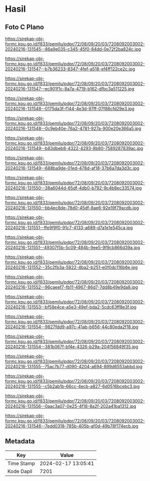 # Hasil

## Foto C Plano

https://sirekap-obj-formc.kpu.go.id/f833/pemilu/pdpr/72/08/09/20/03/7208092003002-20240216-131545--86a9e035-c345-45f0-84dd-0e72f2ba824c.jpg

https://sirekap-obj-formc.kpu.go.id/f833/pemilu/pdpr/72/08/09/20/03/7208092003002-20240216-131547--b7b36233-8347-4fef-a518-ef4ff122ce2c.jpg

https://sirekap-obj-formc.kpu.go.id/f833/pemilu/pdpr/72/08/09/20/03/7208092003002-20240216-131547--ec901f1c-8a7a-4719-b162-dfbc3a511225.jpg

https://sirekap-obj-formc.kpu.go.id/f833/pemilu/pdpr/72/08/09/20/03/7208092003002-20240216-131548--0175da3f-f144-4e3d-97ff-07f88cfd29e3.jpg

https://sirekap-obj-formc.kpu.go.id/f833/pemilu/pdpr/72/08/09/20/03/7208092003002-20240216-131548--0c9eb40e-76a2-4781-927a-900e20e366a5.jpg

https://sirekap-obj-formc.kpu.go.id/f833/pemilu/pdpr/72/08/09/20/03/7208092003002-20240216-131549--b83dbeb8-4322-4293-8b80-7589287839ac.jpg

https://sirekap-obj-formc.kpu.go.id/f833/pemilu/pdpr/72/08/09/20/03/7208092003002-20240216-131549--688ba9de-01ed-478d-af18-37b6a7da3d3c.jpg

https://sirekap-obj-formc.kpu.go.id/f833/pemilu/pdpr/72/08/09/20/03/7208092003002-20240216-131550--38a6044d-65df-4db0-b792-9c4b8ec33574.jpg

https://sirekap-obj-formc.kpu.go.id/f833/pemilu/pdpr/72/08/09/20/03/7208092003002-20240216-131550--bb4ec8de-78d0-45df-8ae6-92e19f79acdb.jpg

https://sirekap-obj-formc.kpu.go.id/f833/pemilu/pdpr/72/08/09/20/03/7208092003002-20240216-131551--ffe9f9f0-91c7-4133-a689-d7a1e1e545ca.jpg

https://sirekap-obj-formc.kpu.go.id/f833/pemilu/pdpr/72/08/09/20/03/7208092003002-20240216-131551--49307f5b-5c09-484b-9ee5-9f9cb866d39a.jpg

https://sirekap-obj-formc.kpu.go.id/f833/pemilu/pdpr/72/08/09/20/03/7208092003002-20240216-131552--35c2fb3a-5822-4ba2-b251-e0f0dc116b6e.jpg

https://sirekap-obj-formc.kpu.go.id/f833/pemilu/pdpr/72/08/09/20/03/7208092003002-20240216-131552--96caeef7-fb11-4967-86d7-7dd8b49e9da8.jpg

https://sirekap-obj-formc.kpu.go.id/f833/pemilu/pdpr/72/08/09/20/03/7208092003002-20240216-131553--bf58e4ce-a5e3-49ef-bda2-5cdc63ff8e3f.jpg

https://sirekap-obj-formc.kpu.go.id/f833/pemilu/pdpr/72/08/09/20/03/7208092003002-20240216-131554--9827fdd9-a97c-41ab-b656-44c80eda2f18.jpg

https://sirekap-obj-formc.kpu.go.id/f833/pemilu/pdpr/72/08/09/20/03/7208092003002-20240216-131554--381b067f-bf4e-4326-b29a-204f56849f35.jpg

https://sirekap-obj-formc.kpu.go.id/f833/pemilu/pdpr/72/08/09/20/03/7208092003002-20240216-131555--75ac7b77-d090-4204-a694-899d6553abbd.jpg

https://sirekap-obj-formc.kpu.go.id/f833/pemilu/pdpr/72/08/09/20/03/7208092003002-20240216-131555--c5b2ab1b-66cc-4ecb-a827-6d0516bcebc3.jpg

https://sirekap-obj-formc.kpu.go.id/f833/pemilu/pdpr/72/08/09/20/03/7208092003002-20240216-131556--0aac3a07-0e25-4f18-8a2f-202a41ba1312.jpg

https://sirekap-obj-formc.kpu.go.id/f833/pemilu/pdpr/72/08/09/20/03/7208092003002-20240216-131546--7edd0318-785b-405b-af0d-49b78f174ecb.jpg


## Metadata

| Key        | Value               |
| ---------- | ------------------- |
| Time Stamp | 2024-02-17 13:05:41 |
| Kode Dapil | 7201                |



